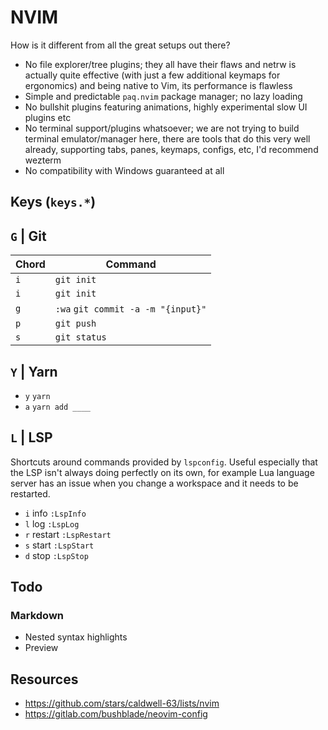 # NVIM

How is it different from all the great setups out there?

- No file explorer/tree plugins; they all have their flaws and netrw is actually
  quite effective (with just a few additional keymaps for ergonomics) and being 
  native to Vim, its performance is flawless
- Simple and predictable `paq.nvim` package manager; no lazy loading
- No bullshit plugins featuring animations, highly experimental slow UI plugins etc
- No terminal support/plugins whatsoever; we are not trying to build terminal 
  emulator/manager here, there are tools that do this very well already, 
  supporting tabs, panes, keymaps, configs, etc, I'd recommend wezterm
- No compatibility with Windows guaranteed at all

## Keys (`keys.*`)

## `G` | Git

| Chord | Command |
| --- | --- |
| `i` | `git init` |
| `i` | `git init` |
| `g` | `:wa` `git commit -a -m "{input}"` |
| `p` | `git push` |
| `s` | `git status` |

## `Y` | Yarn

- `y`  `yarn`
- `a`  `yarn add ____`

## `L` | LSP

Shortcuts around commands provided by `lspconfig`. Useful especially that the LSP
isn't always doing perfectly on its own, for example Lua language server has an
issue when you change a workspace and it needs to be restarted.

- `i` info       `:LspInfo`
- `l` log        `:LspLog`
- `r` restart    `:LspRestart`
- `s` start      `:LspStart`
- `d` stop       `:LspStop`

## Todo

### Markdown

- Nested syntax highlights
- Preview

## Resources

- https://github.com/stars/caldwell-63/lists/nvim
- https://gitlab.com/bushblade/neovim-config
